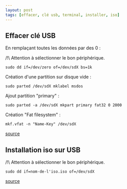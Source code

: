 ```yaml
---
layout: post
tags: [effacer, clé usb, terminal, installer, iso]
---
```


## Effacer clé USB
En remplaçant toutes les données par des 0 :

/!\ Attention à sélectionner le bon périphérique.

```
sudo dd if=/dev/zero of=/dev/sdX bs=1k
```

Création d'une partition sur disque vide :

```
sudo parted /dev/sdX mklabel msdos
```

Ajout partition "primary" :

```
sudo parted -a /dev/sdX mkpart primary fat32 0 2000
```

Création "Fat filesystem" :

```
mkf.vfat -n "Name-Key" /dev/sdX
```

[source](https://askubuntu.com/questions/185815/how-do-i-clear-everything-data-viruses-from-a-thumbdrive)


## Installation iso sur USB

/!\ Attention à sélectionner le bon périphérique.

```
sudo dd if=nom-de-l'iso.iso of=/dev/sdX
```

[source](https://medium.com/@tbeach/use-unix-dd-command-to-os-bootable-on-usb-drive-6671945d95a6)
